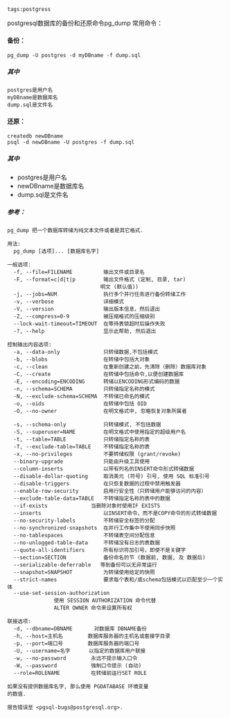 ```
tags:postgress
```



postgresql数据库的备份和还原命令pg_dump 
常用命令：

#### 备份：
```pg_dump -U postgres -d myDBname -f dump.sql```

##### 其中
```
postgres是用户名
myDBname是数据库名
dump.sql是文件名
```
#### 还原：
```
createdb newDBname
psql -d newDBname -U postgres -f dump.sql
```
##### 其中
* postgres是用户名
* newDBname是数据库名
* dump.sql是文件名
##### 参考：
```
pg_dump 把一个数据库转储为纯文本文件或者是其它格式.

用法:
  pg_dump [选项]... [数据库名字]

一般选项:
  -f, --file=FILENAME          输出文件或目录名
  -F, --format=c|d|t|p         输出文件格式 (定制, 目录, tar)
                              明文 (默认值))
  -j, --jobs=NUM               执行多个并行任务进行备份转储工作
  -v, --verbose                详细模式
  -V, --version                输出版本信息，然后退出
  -Z, --compress=0-9           被压缩格式的压缩级别
  --lock-wait-timeout=TIMEOUT  在等待表锁超时后操作失败
  -?, --help                   显示此帮助, 然后退出

控制输出内容选项:
  -a, --data-only              只转储数据,不包括模式
  -b, --blobs                  在转储中包括大对象
  -c, --clean                  在重新创建之前，先清除（删除）数据库对象
  -C, --create                 在转储中包括命令,以便创建数据库
  -E, --encoding=ENCODING      转储以ENCODING形式编码的数据
  -n, --schema=SCHEMA          只转储指定名称的模式
  -N, --exclude-schema=SCHEMA  不转储已命名的模式
  -o, --oids                   在转储中包括 OID
  -O, --no-owner               在明文格式中, 忽略恢复对象所属者

  -s, --schema-only            只转储模式, 不包括数据
  -S, --superuser=NAME         在明文格式中使用指定的超级用户名
  -t, --table=TABLE            只转储指定名称的表
  -T, --exclude-table=TABLE    不转储指定名称的表
  -x, --no-privileges          不要转储权限 (grant/revoke)
  --binary-upgrade             只能由升级工具使用
  --column-inserts             以带有列名的INSERT命令形式转储数据
  --disable-dollar-quoting     取消美元 (符号) 引号, 使用 SQL 标准引号
  --disable-triggers           在只恢复数据的过程中禁用触发器
  --enable-row-security        启用行安全性（只转储用户能够访问的内容）
  --exclude-table-data=TABLE   不转储指定名称的表中的数据
  --if-exists              当删除对象时使用IF EXISTS
  --inserts                    以INSERT命令，而不是COPY命令的形式转储数据
  --no-security-labels         不转储安全标签的分配
  --no-synchronized-snapshots  在并行工作集中不使用同步快照
  --no-tablespaces             不转储表空间分配信息
  --no-unlogged-table-data     不转储没有日志的表数据
  --quote-all-identifiers      所有标识符加引号，即使不是关键字
  --section=SECTION            备份命名的节 (数据前, 数据, 及 数据后)
  --serializable-deferrable   等到备份可以无异常运行
  --snapshot=SNAPSHOT          为转储使用给定的快照
  --strict-names               要求每个表和/或schema包括模式以匹配至少一个实体
  --use-set-session-authorization
               使用 SESSION AUTHORIZATION 命令代替
               ALTER OWNER 命令来设置所有权

联接选项:
  -d, --dbname=DBNAME       对数据库 DBNAME备份
  -h, --host=主机名        数据库服务器的主机名或套接字目录
  -p, --port=端口号        数据库服务器的端口号
  -U, --username=名字      以指定的数据库用户联接
  -w, --no-password        永远不提示输入口令
  -W, --password           强制口令提示 (自动)
  --role=ROLENAME          在转储前运行SET ROLE

如果没有提供数据库名字, 那么使用 PGDATABASE 环境变量
的数值.

报告错误至 <pgsql-bugs@postgresql.org>.
```
